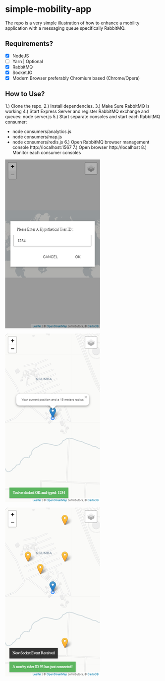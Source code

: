 # simple-mobility-app

The repo is a very simple illustration of how to enhance a mobility application with a messaging queue specifically RabbitMQ.

## Requirements?

- [x] NodeJS
- [ ] Yarn | Optional
- [x] RabbitMQ
- [x] Socket.IO
- [x] Modern Browser preferably Chromium based (Chrome/Opera)

## How to Use?

1.) Clone the repo.
2.) Install dependencies.
3.) Make Sure RabbitMQ is working
4.) Start Express Server and register RabbitMQ exchange and queues: node server.js
5.) Start separate consoles and start each RabbitMQ consumer: 
  - node consumers/analytics.js 
  - node consumers/map.js 
  - node consumers/redis.js 
6.) Open RabbitMQ browser management console http://localhost:1567
7.) Open browser http://localhost
8.) Monitor each consumer consoles

![Image](choose_id.png?raw=true "Choose Rider ID")

![Image](get_location.png?raw=true "Getting Current Location")

![Image](riders.png?raw=true "Showing Nearby Connected Riders")
